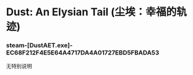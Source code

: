 # Dust: An Elysian Tail (尘埃：幸福的轨迹)

### steam-[DustAET.exe]-EC68F212F4E5E64A4717DA4A01727EBD5FBADA53
无特别说明